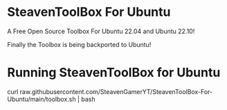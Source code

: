 # SteavenToolBox For Ubuntu 
A Free Open Source Toolbox For Ubuntu 22.04 and Ubuntu 22.10!


Finally the Toolbox is being backported to Ubuntu!


# Running SteavenToolBox for Ubuntu


curl raw.githubusercontent.com/SteavenGamerYT/SteavenToolBox-For-Ubuntu/main/toolbox.sh | bash